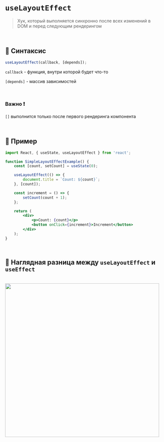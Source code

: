 # `useLayoutEffect`
> Хук, который выполняется синхронно после всех изменений в DOM и перед следующим рендерингом

<br>

## 🚩 Синтаксис
```jsx
useLayoutEffect(callback, [depends]);
```
`callback` - функция, внутри которой будет что-то

`[depends]` - массив зависимостей

<br>

### Важно ❗

`[]` выполнится только после первого рендеринга компонента



<br>

## 🚩 Пример
```jsx
import React, { useState, useLayoutEffect } from 'react';

function SimpleLayoutEffectExample() {
    const [count, setCount] = useState(0);

    useLayoutEffect(() => {
        document.title = `Count: ${count}`;
    }, [count]);

    const increment = () => {
        setCount(count + 1);
    };

    return (
        <div>
            <p>Count: {count}</p>
            <button onClick={increment}>Increment</button>
        </div>
    );
}




```



## 🚩 Наглядная разница между `useLayoutEffect` и `useEffect`

<br>

<img src="./img/1.svg" style="width: 500px">

<br>
